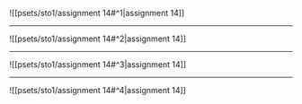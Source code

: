 ![[psets/sto1/assignment 14#^1|assignment 14]]

---

![[psets/sto1/assignment 14#^2|assignment 14]]

---

![[psets/sto1/assignment 14#^3|assignment 14]]

---

![[psets/sto1/assignment 14#^4|assignment 14]]
